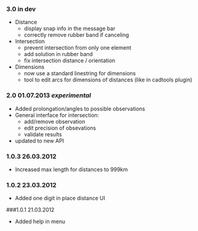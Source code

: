 
### 3.0 in dev

* Distance
    * display snap info in the message bar
    * correctly remove rubber band if canceling
* Intersection
    * prevent intersection from only one element
    * add solution in rubber band
    * fix intersection distance / orientation
* Dimensions
    * now use a standard linestring for dimensions
    * tool to edit arcs for dimensions of distances (like in cadtools plugin)

### 2.0 01.07.2013 _experimental_

* Added prolongation/angles to possible observations
* General interface for intersection:
    * add/remove observation
    * edit precision of obsevations
    * validate results
* updated to new API

### 1.0.3 26.03.2012
* Increased max length for distances to 999km

### 1.0.2 23.03.2012
* Added one digit in place distance UI

###1.0.1 21.03.2012
* Added help in menu
